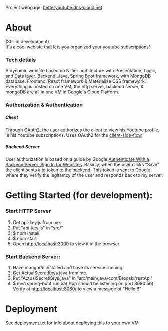 Project webpage: [betteryoutube.dns-cloud.net](betteryoutube.dns-cloud.net)

# About  

(Still in development)  
It's a cool webiste that lets you organized your youtube subscriptions!  
### Tech details  
A dynamic website based on N-tier architecture with Presentation, Logic, and Data layer.
Backend: Java, Spring Boot framework, with MongoDB database.
Frontend: React framework & Materialize CSS framework.
Everything is hosted on one VM; the http server, backend server, & mongoDB are all in one VM in Google's Cloud Platform.


### Authorization & Authentication  
##### Client  
Through OAuth2, the user authorizes the client to view his Youtube profile, ie his Youtube subscriptions. Uses OAuth2 for the [client-side-flow](https://developers.google.com/youtube/v3/guides/auth/client-side-web-apps)  

##### Backend Server
User authorization is based on a guide by Google [Authenticate With a Backend Server, Sign In for Websites](https://developers.google.com/identity/sign-in/web/server-side-flow). Basicly, when the user clicks "Save" the client sents a id token to the backend. This token is sent to Google where they verify the legitamcy of the user and responds back to my server.



# Getting Started (for development):  
  
  ### Start HTTP Server
1) Get api-key.js from me.  
2) Put "api-key.js" in "src/"   
3) $ npm install   
4) $ npm start   
5) Open [http://localhost:3000](http://localhost:3000) to view it in the browser.   

  ### Start Backend Server:
1) Have mongodb installed and have its service running
2) Get ActualSecretKeys.java from me.
3) Put "ActualSecretKeys.java" in  "src/main/java/com/Brodski/restApi"
4) $ mvn spring-boot:run
5a) App should be listening on port 8080
5b) Verify at [http://localhost:8080/](http://localhost:8080/) to view a message of "Hello!!!" 

# Deployment  

See deployment.txt for info about deploying this to your own VM
